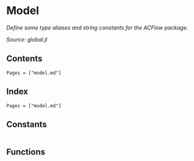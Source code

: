 # Model

*Define some type aliases and string constants for the ACFlow package.*

*Source: global.jl*

## Contents

```@contents
Pages = ["model.md"]
```

## Index

```@index
Pages = ["model.md"]
```

## Constants

```@docs

```

## Functions

```@docs

```
